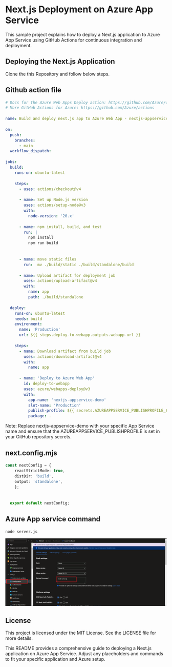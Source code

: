 # Next.js Deployment on Azure App Service

This sample project explains how to deploy a Next.js application to Azure App Service using GitHub Actions for continuous integration and deployment.


## Deploying the Next.js Application

Clone the this Repository and follow below steps.



## Github action file

```yml
# Docs for the Azure Web Apps Deploy action: https://github.com/Azure/webapps-deploy
# More GitHub Actions for Azure: https://github.com/Azure/actions

name: Build and deploy next.js app to Azure Web App - nextjs-appservice

on:
  push:
    branches:
      - main
  workflow_dispatch:

jobs:
  build:
    runs-on: ubuntu-latest

    steps:
      - uses: actions/checkout@v4

      - name: Set up Node.js version
        uses: actions/setup-node@v3
        with:
          node-version: '20.x'

      - name: npm install, build, and test
        run: |
          npm install
          npm run build


      - name: move static files
        run:  mv ./build/static ./build/standalone/build

      - name: Upload artifact for deployment job
        uses: actions/upload-artifact@v4
        with:
          name: app
          path: ./build/standalone

  deploy:
    runs-on: ubuntu-latest
    needs: build
    environment:
      name: 'Production'
      url: ${{ steps.deploy-to-webapp.outputs.webapp-url }}

    steps:
      - name: Download artifact from build job
        uses: actions/download-artifact@v4
        with:
          name: app

      - name: 'Deploy to Azure Web App'
        id: deploy-to-webapp
        uses: azure/webapps-deploy@v3
        with:
          app-name: 'nextjs-appservice-demo'
          slot-name: 'Production'
          publish-profile: ${{ secrets.AZUREAPPSERVICE_PUBLISHPROFILE_6918DA9FE89C484E8FE1DCE98899ECC4 }}
          package: .
```
Note: Replace nextjs-appservice-demo with your specific App Service name and ensure that the AZUREAPPSERVICE_PUBLISHPROFILE is set in your GitHub repository secrets.



## next.config.mjs

```ts
const nextConfig = {
    reactStrictMode: true,
    distDir: 'build',
    output: 'standalone',
    };
  
  
  export default nextConfig;
```

## Azure App service command
```
node server.js
```
![Azure App service command](/azure_configuration.png)


## License
This project is licensed under the MIT License. See the LICENSE file for more details.


This README provides a comprehensive guide to deploying a Next.js application on Azure App Service. Adjust any placeholders and commands to fit your specific application and Azure setup.
